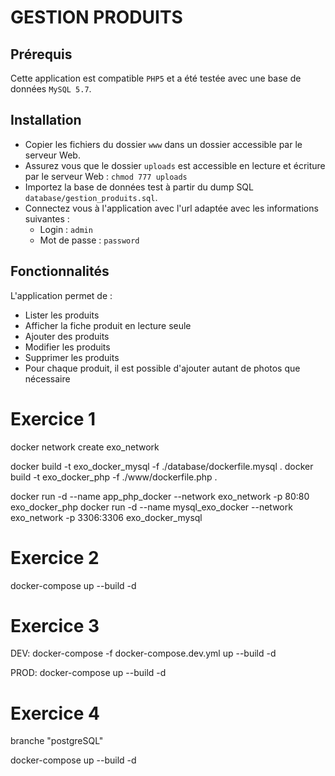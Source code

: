# GESTION PRODUITS

## Prérequis
Cette application est compatible `PHP5` et a été testée avec une base de données `MySQL 5.7`.

## Installation
- Copier les fichiers du dossier `www` dans un dossier accessible par le serveur Web.
- Assurez vous que le dossier `uploads` est accessible en lecture et écriture par le serveur Web : `chmod 777 uploads`
- Importez la base de données test à partir du dump SQL `database/gestion_produits.sql`.
- Connectez vous à l'application avec l'url adaptée avec les informations suivantes :
    - Login : `admin`
    - Mot de passe : `password`

## Fonctionnalités
L'application permet de :
- Lister les produits
- Afficher la fiche produit en lecture seule
- Ajouter des produits
- Modifier les produits
- Supprimer les produits
- Pour chaque produit, il est possible d'ajouter autant de photos que nécessaire

# Exercice 1
docker network create exo_network

docker build -t exo_docker_mysql -f ./database/dockerfile.mysql .
docker build -t exo_docker_php -f ./www/dockerfile.php .

docker run -d --name app_php_docker --network exo_network -p 80:80 exo_docker_php
docker run -d --name mysql_exo_docker --network exo_network -p 3306:3306 exo_docker_mysql

# Exercice 2

docker-compose up --build -d

# Exercice 3

DEV:
docker-compose -f docker-compose.dev.yml up --build -d

PROD:
docker-compose up --build -d

# Exercice 4

branche "postgreSQL"

docker-compose up --build -d